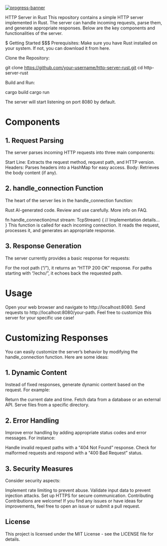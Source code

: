 [![progress-banner](https://backend.codecrafters.io/progress/http-server/8c9181f6-a64f-49ab-bb6a-1852e69e5327)](https://app.codecrafters.io/users/finxlfantasy?r=2qF)

HTTP Server in Rust
This repository contains a simple HTTP server implemented in Rust. The server can handle incoming requests, parse them, and generate appropriate responses. Below are the key components and functionalities of the server.

$ Getting Started
$$$ Prerequisites: Make sure you have Rust installed on your system. If not, you can download it from here.

Clone the Repository:

git clone https://github.com/your-username/http-server-rust.git
cd http-server-rust

Build and Run:

cargo build
cargo run

The server will start listening on port 8080 by default.

# Components
## 1. Request Parsing
The server parses incoming HTTP requests into three main components:

Start Line: Extracts the request method, request path, and HTTP version.
Headers: Parses headers into a HashMap for easy access.
Body: Retrieves the body content (if any).
## 2. handle_connection Function
The heart of the server lies in the handle_connection function:

Rust
AI-generated code. Review and use carefully. More info on FAQ.

fn handle_connection(mut stream: TcpStream) {
    // Implementation details...
}
This function is called for each incoming connection. It reads the request, processes it, and generates an appropriate response.

## 3. Response Generation
The server currently provides a basic response for requests:

For the root path (“/”), it returns an “HTTP 200 OK” response.
For paths starting with “/echo/”, it echoes back the requested path.
# Usage
Open your web browser and navigate to http://localhost:8080.
Send requests to http://localhost:8080/your-path.
Feel free to customize this server for your specific use case!

# Customizing Responses
You can easily customize the server’s behavior by modifying the handle_connection function. Here are some ideas:

## 1. Dynamic Content
Instead of fixed responses, generate dynamic content based on the request. For example:

Return the current date and time.
Fetch data from a database or an external API.
Serve files from a specific directory.
## 2. Error Handling
Improve error handling by adding appropriate status codes and error messages. For instance:

Handle invalid request paths with a “404 Not Found” response.
Check for malformed requests and respond with a “400 Bad Request” status.
## 3. Security Measures
Consider security aspects:

Implement rate limiting to prevent abuse.
Validate input data to prevent injection attacks.
Set up HTTPS for secure communication.
Contributing
Contributions are welcome! If you find any issues or have ideas for improvements, feel free to open an issue or submit a pull request.

## License
This project is licensed under the MIT License - see the LICENSE file for details.
